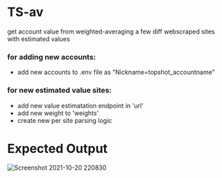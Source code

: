 # TS-av

get account value from weighted-averaging a few diff webscraped sites with estimated values

### for adding new accounts:
 * add new accounts to .env file as "Nickname=topshot_accountname"
### for new estimated value sites:
 * add new value estimatation endpoint in 'url'
 * add new weight to 'weights'
 * create new per site parsing logic

# Expected Output


![Screenshot 2021-10-20 220830](https://user-images.githubusercontent.com/91928992/138198948-1ad857ec-4d40-416e-8cc5-8981b9e969c3.png)
